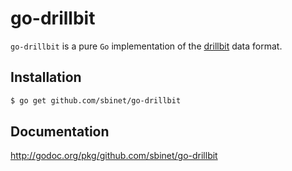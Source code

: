 go-drillbit
===========

``go-drillbit`` is a pure ``Go`` implementation of the [drillbit](http://github.com/JohannesEbke/drillbit) data format.

## Installation

```sh
$ go get github.com/sbinet/go-drillbit
```

## Documentation

http://godoc.org/pkg/github.com/sbinet/go-drillbit
